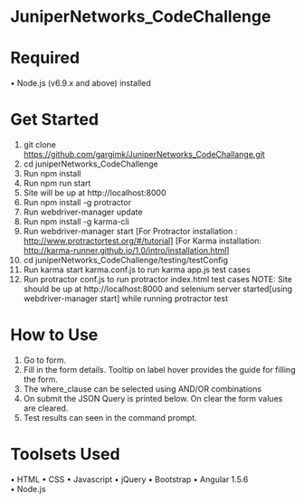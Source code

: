 # JuniperNetworks_CodeChallenge

# Required
•	Node.js (v6.9.x and above) installed 

# Get Started
1.	git clone https://github.com/gargimk/JuniperNetworks_CodeChallange.git
2.	cd juniperNetworks_CodeChallenge
3.	Run npm install
4.	Run npm run start
5.	Site will be up at http://localhost:8000
6.  Run npm install -g protractor
7.	Run webdriver-manager update
8.  Run npm install -g karma-cli
9.	Run webdriver-manager start
    [For Protractor installation : http://www.protractortest.org/#/tutorial]
    [For Karma installation: http://karma-runner.github.io/1.0/intro/installation.html]
10.	cd juniperNetworks_CodeChallenge/testing/testConfig
11.	Run karma start karma.conf.js to run karma app.js test cases
12.	Run protractor conf.js to run protractor index.html test cases
    NOTE: Site should be up at http://localhost:8000 and selenium server started[using webdriver-manager start] while running protractor test


# How to Use
1.	Go to form.
2.	Fill in the form details. Tooltip on label hover provides the guide for filling the form.
3.	The where_clause can be selected using AND/OR combinations
4.	On submit the JSON Query is printed below. On clear the form values are cleared.
5.  Test results can seen in the command prompt.

# Toolsets Used
•	HTML
•	CSS
•	Javascript
•	jQuery
•	Bootstrap
•	Angular 1.5.6	
•	Node.js

